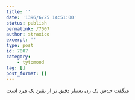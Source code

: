 ```yaml
---
title: ''
date: '1396/6/25 14:51:00'
status: publish
permalink: /7007
author: straxico
excerpt: ''
type: post
id: 7007
category:
    - tytomood
tag: []
post_format: []
---
```

میگفت حدس یک زن بسیار دقیق تر از یقین یک مرد است